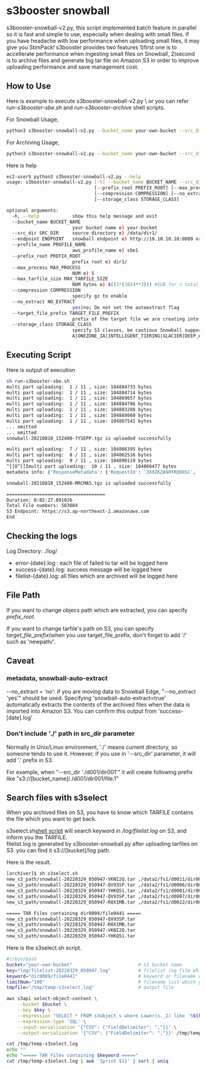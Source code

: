 # s3booster snowball
s3booster-snowball-v2.py, this script implemented batch feature in parallel so it is fast and simple to use, especially when dealing with small files. If you have headache with low performance when uploading small files, it may give you StimPack!
s3booster provides two features 1)first one is to accellerate performance when ingesting small files on Snowball, 2)second is to archive files and generate big tar file on Amazon S3 in order to improve uploading performance and save management cost.

## How to Use
Here is example to execute s3booster-snowball-v2.py \\
or you can refer *run-s3booster-sbe.sh* and *run-s3booster-archive* shell scripts.

For Snowball Usage,
```sh
python3 s3booster-snowball-v2.py --bucket_name your-own-bucket --src_dir /data/fs1/ --endpoint https://s3.ap-northeast-2.amazonaws.com --profile_name sbe1 --prefix_root fs3/ --max_process 5 --max_tarfile_size $((1*(1024**3))) 
```

For Archiving Usage,
```sh
python3 s3booster-snowball-v2.py --bucket_name your-own-bucket --src_dir /data/fs1/ --endpoint https://s3.ap-northeast-2.amazonaws.com --profile_name sbe1 --max_process 5 --max_tarfile_size $((1*(1024**3))) --no_extract 'yes' --target_file_prefix 'new_s3_path/' --storage_class 'GLACIER_IR'
```

Here is help 
```sh
ec2-user$ python3 s3booster-snowball-v2.py --help
usage: s3booster-snowball-v2.py [-h] --bucket_name BUCKET_NAME --src_dir SRC_DIR --endpoint ENDPOINT [--profile_name PROFILE_NAME]
                                [--prefix_root PREFIX_ROOT] [--max_process MAX_PROCESS] [--max_tarfile_size MAX_TARFILE_SIZE]
                                [--compression COMPRESSION] [--no_extract NO_EXTRACT] [--target_file_prefix TARGET_FILE_PREFIX]
                                [--storage_class STORAGE_CLASS]

optional arguments:
  -h, --help            show this help message and exit
  --bucket_name BUCKET_NAME
                        your bucket name e) your-bucket
  --src_dir SRC_DIR     source directory e) /data/dir1/
  --endpoint ENDPOINT   snowball endpoint e) http://10.10.10.10:8080 or https://s3.ap-northeast-2.amazonaws.com
  --profile_name PROFILE_NAME
                        aws_profile_name e) sbe1
  --prefix_root PREFIX_ROOT
                        prefix root e) dir1/
  --max_process MAX_PROCESS
                        NUM e) 5
  --max_tarfile_size MAX_TARFILE_SIZE
                        NUM bytes e) $((1*(1024**3))) #1GB for < total 50GB, 10GB for >total 50GB
  --compression COMPRESSION
                        specify gz to enable
  --no_extract NO_EXTRACT
                        yes|no; Do not set the autoextract flag
  --target_file_prefix TARGET_FILE_PREFIX
                        prefix of the target file we are creating into the snowball
  --storage_class STORAGE_CLASS
                        specify S3 classes, be cautious Snowball support only STANDARD class; StorageClass=STANDARD|REDUCED_REDUNDANCY|STANDARD_I
                        A|ONEZONE_IA|INTELLIGENT_TIERING|GLACIER|DEEP_ARCHIVE|OUTPOSTS|GLACIER_IR
```                        

## Executing Script
Here is output of execution
```sh
sh run-s3booster-sbe.sh
multi part uploading:  1 / 11 , size: 104884733 bytes
multi part uploading:  1 / 11 , size: 104884714 bytes
multi part uploading:  1 / 11 , size: 104869657 bytes
multi part uploading:  1 / 11 , size: 104884786 bytes
multi part uploading:  1 / 11 , size: 104883288 bytes
multi part uploading:  1 / 11 , size: 104868660 bytes
multi part uploading:  1 / 11 , size: 104867541 bytes
... omitted
... omitted
snowball-20210810_152400-7Y5EPP.tgz is uploaded successfully

multi part uploading:  7 / 11 , size: 104866395 bytes
multi part uploading:  8 / 11 , size: 104862516 bytes
multi part uploading:  9 / 11 , size: 104890119 bytes
^[[O^[[Imulti part uploading:  10 / 11 , size: 104866477 bytes
metadata info: {'ResponseMetadata': {'RequestId': '3X9ZKZA90YRQ98SC', 'HostId': 'YcmBg0Syf9pEbRjMPdorhyIZgckXsz8xliXagtZxDp8gasK4TDwgG98g6rrHxTy8F6fKEOQ3/+4=', 'HTTPStatusCode': 200, 'HTTPHeaders': {'x-amz-id-2': 'YcmBg0Syf9pEbRjMPdorhyIZgckXsz8xliXagtZxDp8gasK4TDwgG98g6rrHxTy8F6fKEOQ3/+4=', 'x-amz-request-id': '3X9ZKZA90YRQ98SC', 'date': 'Tue, 10 Aug 2021 15:26:28 GMT', 'last-modified': 'Tue, 10 Aug 2021 15:25:24 GMT', 'etag': '"06aa2906ce7dbf864d64ff828d615c65-11"', 'x-amz-meta-snowball-auto-extract': 'true', 'accept-ranges': 'bytes', 'content-type': 'binary/octet-stream', 'server': 'AmazonS3', 'content-length': '1077720331'}, 'RetryAttempts': 0}, 'AcceptRanges': 'bytes', 'LastModified': datetime.datetime(2021, 8, 10, 15, 25, 24, tzinfo=tzutc()), 'ContentLength': 1077720331, 'ETag': '"06aa2906ce7dbf864d64ff828d615c65-11"', 'ContentType': 'binary/octet-stream', 'Metadata': {'snowball-auto-extract': 'true'}}

snowball-20210810_152400-MRCMA5.tgz is uploaded successfully

====================================
Duration: 0:02:27.091026
Total File numbers: 503004
S3 Endpoint: https://s3.ap-northeast-2.amazonaws.com
End
```
## Checking the logs
Log Directory: ./log/
- error-{date}.log : each file of failed to tar will be logged here
- success-{date}.log: success message will be logged here
- filelist-{date}.log: all files which are archived will be logged here

## File Path
If you want to change objecs path which are extracted, you can specify *prefix_root*.

If you want to change tarfile's path on S3, you can specify *target_file_prefix*(when you use target_file_prefix, don't forget to add '/' such as 'newpath/'.
## Caveat
### metadata, snowball-auto-extract
--no_extract = 'no': if you are moving data to Snowball Edge, "--no_extract 'yes'" should be used.
Specifying 'snowball-auto-extract=true' automatically extracts the contents of the archived files when the data is imported into Amazon S3. You can confirm this output from 'success-[date].log'
### Don't include './' path in src_dir parameter
Normally in Unix/Linux environment, './' means current directory, so someone tends to use it. However, if you use in '--src_dir' parameter, it will add '.' prefix in S3.

For example, 
when "--src_dir './d001/dir001'" 
it will create following prefix like "s3://[bucket_name]/./d001/dir001/file.1"

## Search files with s3select
When you archived files on S3, you have to know which TARFILE contains the file which you want to get back. 

s3select.sh[shell script](s3select.sh) will search keyword in */log/filelist.log* on S3, and inform you the TARFILE.  
filelist.log is generated by s3booster-snowball.py after uploading tarfiles on S3. you can find it s3://[bucket]/log path.


Here is the result.
```sh
[archiver]$ sh s3select.sh
new_s3_path/snowball-20220329_050947-VKNI2Q.tar ,/data2/fs1/d0011/dir0009/file0441 ,fs3/d0011/dir0009/file0441 ,26726
new_s3_path/snowball-20220329_050947-QV93SP.tar ,/data2/fs1/d0006/dir0009/file0441 ,fs3/d0006/dir0009/file0441 ,33763
new_s3_path/snowball-20220329_050947-YHKQ51.tar ,/data2/fs1/d0001/dir0009/file0441 ,fs3/d0001/dir0009/file0441 ,17378
new_s3_path/snowball-20220329_050947-QV93SP.tar ,/data2/fs1/d0007/dir0009/file0441 ,fs3/d0007/dir0009/file0441 ,17968
new_s3_path/snowball-20220329_050947-R0X1MB.tar ,/data2/fs1/d0022/dir0009/file0441 ,fs3/d0022/dir0009/file0441 ,22852

===== TAR Files containing dir0009/file0441 =====
new_s3_path/snowball-20220329_050947-QV93SP.tar
new_s3_path/snowball-20220329_050947-R0X1MB.tar
new_s3_path/snowball-20220329_050947-VKNI2Q.tar
new_s3_path/snowball-20220329_050947-YHKQ51.tar
```

Here is the s3select.sh script.
```sh
#!/bin/bash
bucket="your-own-bucket"                        # S3 bucket name
key="log/filelist-20220329_050947.log"          # filelist log file which will be generated by s3booster 
keyword="dir0009/file0441"                      # keyword or filename which you want to find
limitNum="100"                                  # filename list which you want to print
tmpfile="/tmp/temp-s3select.log"                # output file

aws s3api select-object-content \
    --bucket $bucket \
    --key $key \
    --expression "SELECT * FROM s3object s where Lower(s._2) like '%${keyword}%' limit $limitNum" \
    --expression-type 'SQL' \
    --input-serialization '{"CSV": {"FieldDelimiter": ","}}' \
    --output-serialization '{"CSV": {"FieldDelimiter": ","}}' /tmp/temp-s3select.log

cat /tmp/temp-s3select.log
echo ""
echo "===== TAR Files containing $keyword ====="
cat /tmp/temp-s3select.log | awk '{print $1}' | sort | uniq
```
